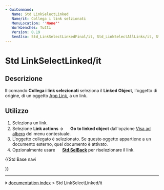 ```yaml
---
- GuiCommand:
   Name: Std LinkSelectLinked
   Name/it: Collega i link selzionati
   MenuLocation: ''None''
   Workbenches: Tutti
   Version: 0.19
   SeeAlso: Std_LinkSelectLinkedFinal/it, Std_LinkSelectAllLinks/it, Std_SelBack/it, Std_SelForward/it
---
```


# Std LinkSelectLinked/it

## Descrizione

Il comando **Collega i link selezionati** seleziona il **Linked Object**, l\'oggetto di origine, di un oggetto [App Link](App_Link/it.md), a un link.

## Utilizzo

1.  Seleziona un link.
2.  Selezione **Link actions → <img src="images/Std_LinkSelectLinked.svg" width=16px> Go to linked object** dall\'opzione [Visa ad albero](Tree_view/it.md) del menu contestuale.
3.  L\'oggetto collegato è selezionato. Se questo oggetto appartiene a un documento esterno, quel documento è attivato.
4.  Opzionalmente usare **<img src="images/Std_SelBack.svg" width=16px> [Std SelBack](Std_SelBack/it.md)** per riselezionare il link.





{{Std Base navi

}}



---
⏵ [documentation index](../README.md) > Std LinkSelectLinked/it
